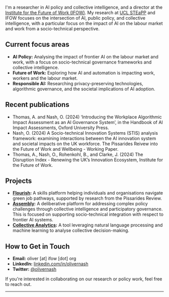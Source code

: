 
I'm a researcher in AI policy and collective intelligence, and a director at the [Institute for the Future of Work (IFOW)](https://www.ifow.org). My research at [UCL STEaPP](https://www.ifow.org) and IFOW focuses on the intersection of AI, public policy, and collective intelligence, with a particular focus on the impact of AI on the labour market and work from a socio-technical perspective.

## Current focus areas
- **AI Policy:** Analysing the impact of frontier AI on the labour market and work, with a focus on socio-technical governance frameworks and collective intelligence.
- **Future of Work:** Exploring how AI and automation is impacting work, workers and the labour market.
- **Responsible AI:** Researching privacy-preserving technologies, algorithmic governance, and the societal implications of AI adoption.

## Recent publications
- Thomas, A. and Nash, O. (2024) ‘Introducing the Workplace Algorithmic Impact Assessment as an AI Governance System’, in the Handbook of AI Impact Assessments, Oxford University Press.
- Nash, O. (2024) A Socio-technical Innovation Systems (STIS) analysis framework: examining interactions between the AI innovation system and societal impacts on the UK workforce. The Pissarides Reivew into the Future of Work and Wellbeing - Working Paper. 
- Thomas, A., Nash, O., Rohenkohl, B., and Clarke, J. (2024) The Disruption Index - Renewing the UK’s Innovation Ecosystem, Institute for the Future of Work.

## Projects
- **[Flourish](https://ufi.co.uk/voctech-directory/flourish-improving-pathways-into-green-jobs-in-cornwall-and-grimsby/):** A skills platform helping individuals and organisations navigate green job pathways, supported by research from the Pissarides Review.
- **[Assembly](https://ifow.org):** A deliberative platform for addressing complex policy challenges through collective intelligence and participatory governance. This is focused on supporting socio-technical integration with respect to frontier AI systems.
- **[Collective Analytics](https://github.com/olivernash/collective-analytics):** A tool leveraging natural language processing and machine learning to analyse collective decision-making.

## How to Get in Touch
- **Email:** oliver [at] ifow [dot] org
- **LinkedIn:** [linkedin.com/in/olivernash](https://linkedin.com/in/olivernash)
- **Twitter:** [@olivernash](https://twitter.com/olivernash)

If you're interested in collaborating on our research or policy work, feel free to reach out.

---
